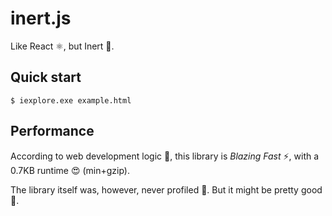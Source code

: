 # inert.js

Like React ⚛, but Inert 🗿.

## Quick start

```console
$ iexplore.exe example.html
```

## Performance

According to web development logic 🧠, this library is _Blazing Fast_ ⚡, with a 0.7KB runtime 😍 (min+gzip).

The library itself was, however, never profiled 🤪. But it might be pretty good 🤞.

